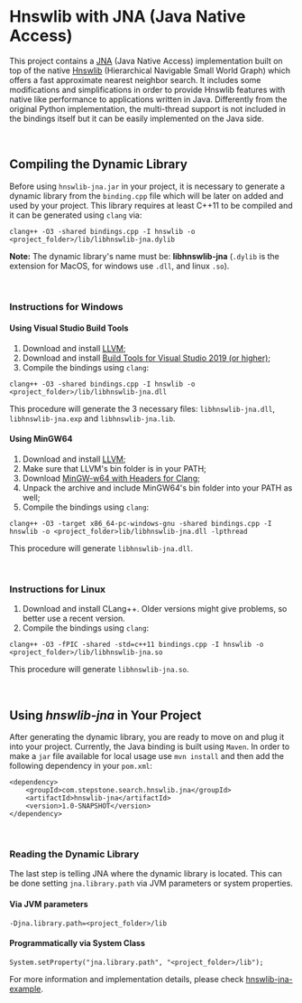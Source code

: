 # __Hnswlib with JNA (Java Native Access)__

This project contains a [JNA](https://github.com/java-native-access/jna) (Java Native Access) implementation built on top of the native [Hnswlib](https://github.com/nmslib/hnswlib) (Hierarchical Navigable Small World Graph) which offers a fast approximate nearest neighbor search. It includes some modifications and simplifications in order to provide Hnswlib features with native like performance to applications written in Java. Differently from the original Python implementation, the multi-thread support is not included in the bindings itself but it can be easily implemented on the Java side.

&nbsp;
## __Compiling the Dynamic Library__

Before using `hnswlib-jna.jar` in your project, it is necessary to generate a dynamic library from the `binding.cpp` file which will be later on added and used by your project. This library requires at least C++11 to be compiled and it can be generated using `clang` via:

    clang++ -O3 -shared bindings.cpp -I hnswlib -o <project_folder>/lib/libhnswlib-jna.dylib

__Note:__ The dynamic library's name must be: **libhnswlib-jna** (`.dylib` is the extension for MacOS, for windows use `.dll`, and linux `.so`).

&nbsp;
### Instructions for Windows

#### Using Visual Studio Build Tools

1. Download and install [LLVM](https://releases.llvm.org/9.0.0/LLVM-9.0.0-win64.exe);
2. Download and install [Build Tools for Visual Studio 2019 (or higher)](https://visualstudio.microsoft.com/downloads/#build-tools-for-visual-studio-2019);
3. Compile the bindings using `clang`:
```
clang++ -O3 -shared bindings.cpp -I hnswlib -o <project_folder>/lib/libhnswlib-jna.dll
```
This procedure will generate the 3 necessary files: `libhnswlib-jna.dll`, `libhnswlib-jna.exp` and `libhnswlib-jna.lib`.

#### Using MinGW64

1. Download and install [LLVM](https://releases.llvm.org/9.0.0/LLVM-9.0.0-win64.exe);
2. Make sure that LLVM's bin folder is in your PATH;
3. Download [MinGW-w64 with Headers for Clang](https://sourceforge.net/projects/mingw-w64/files/Toolchains%20targetting%20Win64/Personal%20Builds/mingw-builds/8.1.0/threads-posix/seh/);
4. Unpack the archive and include MinGW64's bin folder into your PATH as well;
5. Compile the bindings using `clang`:
```
clang++ -O3 -target x86_64-pc-windows-gnu -shared bindings.cpp -I hnswlib -o <project_folder>lib/libhnswlib-jna.dll -lpthread
```
This procedure will generate `libhnswlib-jna.dll`. 

&nbsp;
### Instructions for Linux

1. Download and install CLang++. Older versions might give problems, so better use a recent version.
2. Compile the bindings using `clang`:
```
clang++ -O3 -fPIC -shared -std=c++11 bindings.cpp -I hnswlib -o <project_folder>/lib/libhnswlib-jna.so
```
This procedure will generate `libhnswlib-jna.so`. 

&nbsp;
## __Using _hnswlib-jna_ in Your Project__

After generating the dynamic library, you are ready to move on and plug it into your project. Currently, the Java binding is built using `Maven`. In order to make a `jar` file available for local usage use `mvn install` and then add the following dependency in your `pom.xml`:
```
<dependency>
    <groupId>com.stepstone.search.hnswlib.jna</groupId>
    <artifactId>hnswlib-jna</artifactId>
    <version>1.0-SNAPSHOT</version>
</dependency>
```

&nbsp;
### Reading the Dynamic Library 

The last step is telling JNA where the dynamic library is located. This can be done setting `jna.library.path` via JVM parameters or system properties.

#### Via JVM parameters

	-Djna.library.path=<project_folder>/lib

#### Programmatically via System Class

	System.setProperty("jna.library.path", "<project_folder>/lib");

For more information and implementation details, please check [hnswlib-jna-example](./hnswlib-jna-example/).